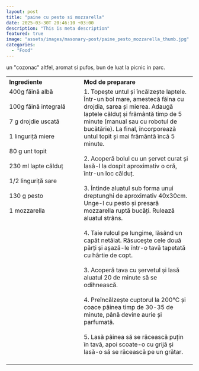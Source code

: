 ```yaml
---
layout: post
title: "paine cu pesto si mozzarella"
date: 2025-03-30T 20:46:10 +03:00
description: "This is meta description"
featured: true
image: "assets/images/masonary-post/paine_pesto_mozzarella_thumb.jpg"
categories: 
  - "Food"
---
```


un "cozonac" altfel, aromat si pufos, bun de luat la picnic in parc.

<table style="width: 100%; border-collapse: collapse;">
  <tr>
    <th style="text-align: left;width: 40%;vertical-align: top;">Ingrediente</th>
    <th style="text-align: left;width: 60%;vertical-align: top;">Mod de preparare</th>
  </tr>
  <tr>
    <td style="text-align: left;width: 40%;vertical-align: top;">
        400g făină albă<br><br>
        100g făină integrală<br><br>
        7 g drojdie uscată<br><br>
        1 linguriță miere<br><br>
        80 g unt topit<br><br>
        230 ml lapte călduț<br><br>
        1/2 linguriță sare<br><br>
        130 g pesto<br><br>
        1 mozzarella<br><br>
    </td>
    <td style="text-align: left;width: 60%;vertical-align: top;">
      1. Topește untul și încălzește laptele. Într-un bol mare, amestecă făina cu drojdia, sarea și mierea. Adaugă laptele călduț și frământă timp de 5 minute (manual sau cu robotul de bucătărie). La final, încorporează untul topit și mai frământă încă 5 minute. <br><br>
      2. Acoperă bolul cu un șervet curat și lasă-l la dospit aproximativ o oră, într-un loc călduț. <br><br>
      3. Întinde aluatul sub forma unui dreptunghi de aproximativ 40x30cm. Unge-l cu pesto și presară mozzarella ruptă bucăți. Rulează aluatul strâns. <br><br>
      4. Taie ruloul pe lungime, lăsând un capăt netăiat. Răsucește cele două părți și așază-le într-o tavă tapetată cu hârtie de copt. <br><br>
      3. Acoperă tava cu șervetul și lasă aluatul 20 de minute să se odihnească. <br><br>
      4. Preîncălzește cuptorul la 200°C și coace pâinea timp de 30-35 de minute, până devine aurie și parfumată. <br><br>
      5. Lasă pâinea să se răcească puțin în tavă, apoi scoate-o cu grijă și lasă-o să se răcească pe un grătar.<br><br>
    </td>
  </tr>
</table>